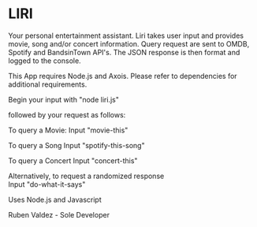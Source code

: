 # LIRI

Your personal entertainment assistant. 
Liri takes user input and provides movie, song and/or concert information. 
Query request are sent to OMDB, Spotify and BandsinTown API's. The JSON response is then format and logged to the console. 

This App requires Node.js and Axois. Please refer to dependencies for additional requirements.

Begin your input with "node liri.js"

followed by your request as follows:

To query a Movie:
    Input "movie-this" <movie-name>

To query a Song
    Input "spotify-this-song" <song-name>

To query a Concert
    Input "concert-this" <music-artist-name>

Alternatively, to request a randomized response   
    Input "do-what-it-says"


Uses Node.js and Javascript 

Ruben Valdez - Sole Developer 





